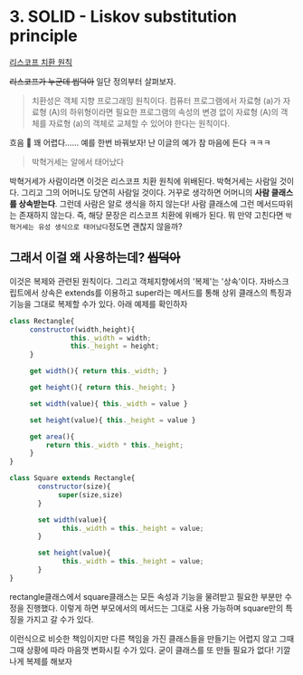 # 3. SOLID - Liskov substitution principle

[리스코프 치환 원칙](https://webdoli.tistory.com/212?category=959968)

~~리스코프가 누군데 씹덕아~~ 일단 정의부터 살펴보자. 

> 치환성은 객체 지향 프로그래밍 원칙이다. 컴퓨터 프로그램에서 자료형 (a)가 자료형 (A)의 하위형이라면 필요한 프로그램의 속성의 변경 없이 자료형 (A)의 객체를 자료형 (a)의 객체로 교체할 수 있어야 한다는 원칙이다.

흐음 :thinking: 꽤 어렵다...... 예를 한번 바꿔보자! 난 이글의 예가 참 마음에 든다 ㅋㅋㅋ

> 박혁거세는 알에서 태어났다

박혁거세가 사람이라면 이것은 리스코프 치환 원칙에 위배된다. 박혁거세는 사람일 것이다. 그리고 그의 어머니도 당연히 사람일 것이다. 거꾸로 생각하면 어머니의 **사람 클래스를 상속받는다**. 그런데 사람은 알로 생식을 하지 않는다! 사람 클래스에 그런 메서드따위는 존재하지 않는다. 즉, 해당 문장은 리스코프 치환에 위배가 된다. 뭐 만약 고친다면 `박혁거세는 유성 생식으로 태어났다`정도면 괜찮지 않을까?

## 그래서 이걸 왜 사용하는데? ~~씹덕아~~

이것은 복제와 관련된 원칙이다. 그리고 객체지향에서의 '복제'는 '상속'이다. 자바스크립트에서 상속은 extends를 이용하고 super라는 메서드를 통해 상위 클래스의 특징과 기능을 그대로 복제할 수가 있다. 아래 예제를 확인하자

```javascript
class Rectangle{
     constructor(width,height){
               this._width = width;
               this._height = height;
     }

     get width(){ return this._width; }

     get height(){ return this._height; }

     set width(value){ this._width = value }

     set height(value){ this._height = value } 

     get area(){
         return this._width * this._height;
     }
}

class Square extends Rectangle{
       constructor(size){
            super(size,size)
       }

       set width(value){
             this._width = this._height = value;
       }

       set height(value){
             this._width = this._height = value;
       }
}
```

rectangle클래스에서 square클래스는 모든 속성과 기능을 물려받고 필요한 부분만 수정을 진행했다. 이렇게 하면 부모에서의 메서드는 그대로 사용 가능하며 square만의 특징을 가지고 갈 수가 있다.

이런식으로 비슷한 책임이지만 다른 책임을 가진 클래스들을 만들기는 어렵지 않고 그때그때 상황에 따라 마음껏 변화시킬 수가 있다. 굳이 클래스를 또 만들 필요가 없다! 기깔나게 복제를 해보자